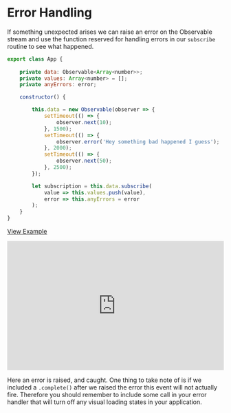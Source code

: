 # Error Handling

If something unexpected arises we can raise an error on the Observable stream and use the function reserved for handling errors in our `subscribe` routine to see what happened.

```js
export class App {
	
	private data: Observable<Array<number>>;
	private values: Array<number> = [];
	private anyErrors: error;

	constructor() {

		this.data = new Observable(observer => {
		  	setTimeout(() => {
				observer.next(10);
			}, 1500);
			setTimeout(() => {
				observer.error('Hey something bad happened I guess');
			}, 2000);
			setTimeout(() => {
				observer.next(50);
			}, 2500);
		});

		let subscription = this.data.subscribe(
			value => this.values.push(value),
			error => this.anyErrors = error
		);
	}
}
```
[View Example](http://plnkr.co/edit/hw1JJsShWNWzO1Wtu5p0?p=preview)

<iframe style="width: 100%; height: 300px" src="http://embed.plnkr.co/jfVcLYsy5eOUsaCyaFkF/" frameborder="0" allowfullscren="allowfullscren"></iframe>

Here an error is raised, and caught. One thing to take note of is if we included a `.complete()` after we raised the error this event will not actually fire. Therefore you should remember to include some call in your error handler that will turn off any visual loading states in your application. 

